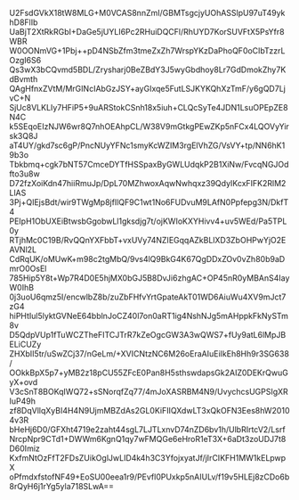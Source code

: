 U2FsdGVkX18tW8MLG+M0VCAS8nnZmI/GBMTsgcjyUOhASSlpU97uT49ykhD8FlIb
UaBjT2XtRkRGbI+DaGe5jUYLI6Pc2RHuiDQCFl/RhUYD7KorSUVFtX5PsYfr8WBR
W0OONmVG+1Pbj++pD4NSbZfm3tmeZxZh7WrspYKzDaPhoQF0oCIbTzzrLOzgI6S6
Qs3wX3bCQvmd5BDL/Zrysharj0BeZBdY3J5wyGbdhoy8Lr7GdDmokZhy7KdBvmth
QAgHfnxZVtM/MrGINcIAbGzJSY+ayGIxqe5FutLSJKYKQhXzTmF/y6gQD7LjvC+N
SjUc8VLKLIy7HFiP5+9uARStokCSnh18x5iuh+CLQcSyTe4JDN1LsuOPEpZE8N4C
k5SEqoEIzNJW6wr8Q7nhOEAhpCL/W38V9mGtkgPEwZKp5nFCx4LQOVyYirsk3Q8J
aT4UY/gkd7sc6gP/PncNUyYFNc1smyKcWZIM3rgElVhZG/VsVY+tp/NN6hK19b3o
Tbkbmq+cgk7bNT57CmceDYTfHSSpaxByGWLUdqkP2B1XiNw/FvcqNGJOdfto3u8w
D72fzXoiKdn47hiiRmuJp/DpL70MZhwoxAqwNwhqxz39QdyIKcxFIFK2RlM2LlAS
3Pj+QIEjsBdt/wir9TWgMp8jfIlQF9C1wt1No6FUDvuM9LAfN0Ppfepg3N/DkfT4
PEIpH1ObUXEiBtwsbGgobwLl1gksdjg7t/ojKWIoKXYHivv4+uv5WEd/Pa5TPL0y
RTjhMc0C19B/RvQQnYXFbbT+vxUVy74NZIEGqqAZkBLlXD3ZbOHPwYjO2EAVNl2L
CdRqUK/oMUwK+m98c2tgMbQ/9vs4lQ9BkG4K67QgDDxZOv0vZh80b9aDmrO0OsEl
785Hip5Y8t+Wp7R4D0E5hjMX0bGJ5B8DvJi6zhgAC+OP45nR0yMBAnS4IayW0IhB
0j3uoU6qmz5I/encwlbZ8b/zuZbFHfvYrtGpateAkT01WD6AiuWu4XV9mJct7zG4
hiPHtIul5lyktGVNeE64bblnJoCZ40l7on0aRT1ig4NshNJg5mAHppkFkNySTm8v
D5QdpVUp1fTuWCZTheFITCJTrR7kZeOgcGW3A3wQWS7+fUy9atL6lMpJBELiCUZy
ZHXbII5tr/uSwZCj37/nGeLm/+XVICNtzNC6M26oEraAIuEiIkEh8Hh9r3SG638/
OOkkBpX5p7+yMB2z18pCU55ZFcE0Pan8H5sthswdapsGk2AIZ0DEKrQwuGyX+ovd
V3cSnT8BOKqIWQ72+sSNorqfZq77/4mJoXASRBM4N9/UvychcsUGPSIgXRIuP49h
zf8DqVllqXyBI4H4N9UjmMBZdAs2GL0KiFIIQXdwLT3xQkOFN3Ees8hW20104v3R
bHeHj6D0/GFXht4719e2zaht44sgL7LJTLxnvD74nZD6bv1h/UlbRIrtcV2/Lsrf
NrcpNpr9CTd1+DWWm6KgnQ1qy7wFMQGe6eHroR1eT3X+6aDt3zoUDJ7t8D60Imiz
KxfmNtOzFfT2FDsZUikOglJwLID4k4h3C3YfojxyatJf/jIrCIKFH1MW1kELpwpX
oPfmdxfstofNF49+EoSU00eea1r9/PEvfl0PUxkp5nAIULv/f19v5HLEj8zCDo6b
8rQyH6j1rYg5yla718SLwA==

